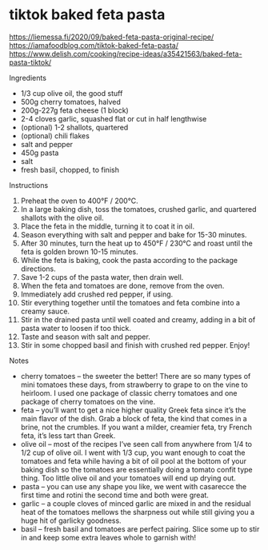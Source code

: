 # tiktok baked feta pasta

https://liemessa.fi/2020/09/baked-feta-pasta-original-recipe/
https://iamafoodblog.com/tiktok-baked-feta-pasta/
https://www.delish.com/cooking/recipe-ideas/a35421563/baked-feta-pasta-tiktok/

Ingredients

* 1/3 cup olive oil, the good stuff
* 500g cherry tomatoes, halved
* 200g-227g feta cheese (1 block)
* 2-4 cloves garlic, squashed flat or cut in half lengthwise
* (optional) 1-2 shallots, quartered
* (optional) chili flakes
* salt and pepper
* 450g pasta
* salt
* fresh basil, chopped, to finish

Instructions

1. Preheat the oven to 400°F / 200°C.
2. In a large baking dish, toss the tomatoes, crushed garlic, and quartered shallots with the olive oil.
3. Place the feta in the middle, turning it to coat it in oil.
4. Season everything with salt and pepper and bake for 15-30 minutes.
5. After 30 minutes, turn the heat up to 450°F / 230°C and roast until the feta is golden brown 10-15 minutes.
6. While the feta is baking, cook the pasta according to the package directions.
7. Save 1-2 cups of the pasta water, then drain well.
8. When the feta and tomatoes are done, remove from the oven.
9. Immediately add crushed red pepper, if using.
10. Stir everything together until the tomatoes and feta combine into a creamy sauce.
11. Stir in the drained pasta until well coated and creamy, adding in a bit of pasta water to loosen if too thick.
12. Taste and season with salt and pepper.
13. Stir in some chopped basil and finish with crushed red pepper. Enjoy!

Notes

* cherry tomatoes – the sweeter the better! There are so many types of mini tomatoes these days, from strawberry to
  grape to on the vine to heirloom. I used one package of classic cherry tomatoes and one package of cherry tomatoes on
  the vine.
* feta – you’ll want to get a nice higher quality Greek feta since it’s the main flavor of the dish. Grab a block of
  feta, the kind that comes in a brine, not the crumbles. If you want a milder, creamier feta, try French feta, it’s
  less tart than Greek.
* olive oil – most of the recipes I’ve seen call from anywhere from 1/4 to 1/2 cup of olive oil. I went with 1/3 cup,
  you want enough to coat the tomatoes and feta while having a bit of oil pool at the bottom of your baking dish so the
  tomatoes are essentially doing a tomato confit type thing. Too little olive oil and your tomatoes will end up drying
  out.
* pasta – you can use any shape you like, we went with casarecce the first time and rotini the second time and both were
  great.
* garlic – a couple cloves of minced garlic are mixed in and the residual heat of the tomatoes mellows the sharpness out
  while still giving you a huge hit of garlicky goodness.
* basil – fresh basil and tomatoes are perfect pairing. Slice some up to stir in and keep some extra leaves whole to
  garnish with!